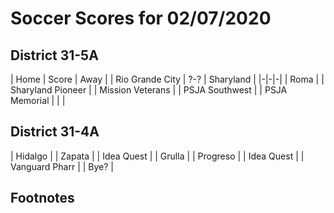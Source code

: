 # Soccer Scores for 02/07/2020 

## District 31-5A

| Home | Score | Away |
| Rio Grande City | ?-? | Sharyland | 
|-|-|-| 
| Roma | | Sharyland Pioneer |
| Mission Veterans | | PSJA Southwest |
| PSJA Memorial | | |

## District 31-4A
| Hidalgo | | Zapata |
| Idea Quest | | Grulla |
| Progreso | | Idea Quest |
| Vanguard Pharr | | Bye? |

## Footnotes

[^1]: This is the footnote.
